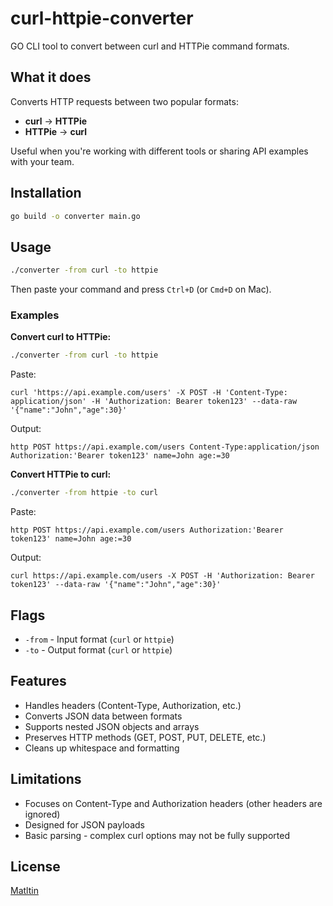 # curl-httpie-converter

GO CLI tool to convert between curl and HTTPie command formats.

## What it does

Converts HTTP requests between two popular formats:
- **curl** → **HTTPie**
- **HTTPie** → **curl**

Useful when you're working with different tools or sharing API examples with your team.

## Installation
```bash
go build -o converter main.go
```

## Usage
```bash
./converter -from curl -to httpie
```

Then paste your command and press `Ctrl+D` (or `Cmd+D` on Mac).

### Examples

**Convert curl to HTTPie:**
```bash
./converter -from curl -to httpie
```

Paste:
```
curl 'https://api.example.com/users' -X POST -H 'Content-Type: application/json' -H 'Authorization: Bearer token123' --data-raw '{"name":"John","age":30}'
```

Output:
```
http POST https://api.example.com/users Content-Type:application/json Authorization:'Bearer token123' name=John age:=30
```

**Convert HTTPie to curl:**
```bash
./converter -from httpie -to curl
```

Paste:
```
http POST https://api.example.com/users Authorization:'Bearer token123' name=John age:=30
```

Output:
```
curl https://api.example.com/users -X POST -H 'Authorization: Bearer token123' --data-raw '{"name":"John","age":30}'
```

## Flags

- `-from` - Input format (`curl` or `httpie`)
- `-to` - Output format (`curl` or `httpie`)

## Features

- Handles headers (Content-Type, Authorization, etc.)
- Converts JSON data between formats
- Supports nested JSON objects and arrays
- Preserves HTTP methods (GET, POST, PUT, DELETE, etc.)
- Cleans up whitespace and formatting

## Limitations

- Focuses on Content-Type and Authorization headers (other headers are ignored)
- Designed for JSON payloads
- Basic parsing - complex curl options may not be fully supported

## License
[Matltin](https://github.com/Matltin/)
